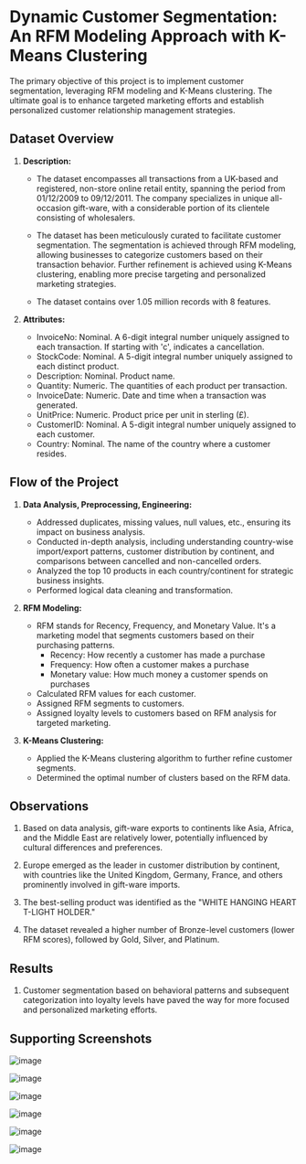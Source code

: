 # Dynamic Customer Segmentation: An RFM Modeling Approach with K-Means Clustering

The primary objective of this project is to implement customer segmentation, leveraging RFM modeling and K-Means clustering. The ultimate goal is to enhance targeted marketing efforts and establish personalized customer relationship management strategies.

## Dataset Overview

1. **Description:**
   - The dataset encompasses all transactions from a UK-based and registered, non-store online retail entity, spanning the period from 01/12/2009 to 09/12/2011. The company specializes in unique all-occasion gift-ware, with a considerable portion of its clientele consisting of wholesalers.

   - The dataset has been meticulously curated to facilitate customer segmentation. The segmentation is achieved through RFM modeling, allowing businesses to categorize customers based on their transaction behavior. Further refinement is achieved using K-Means clustering, enabling more precise targeting and personalized marketing strategies.
  
   - The dataset contains over 1.05 million records with 8 features.

2. **Attributes:**
    - InvoiceNo: Nominal. A 6-digit integral number uniquely assigned to each transaction. If starting with 'c', indicates a cancellation.
    - StockCode: Nominal. A 5-digit integral number uniquely assigned to each distinct product.
    - Description: Nominal. Product name.
    - Quantity: Numeric. The quantities of each product per transaction.
    - InvoiceDate: Numeric. Date and time when a transaction was generated.
    - UnitPrice: Numeric. Product price per unit in sterling (£).
    - CustomerID: Nominal. A 5-digit integral number uniquely assigned to each customer.
    - Country: Nominal. The name of the country where a customer resides.

## Flow of the Project

1. **Data Analysis, Preprocessing, Engineering:**
    - Addressed duplicates, missing values, null values, etc., ensuring its impact on business analysis.
    - Conducted in-depth analysis, including understanding country-wise import/export patterns, customer distribution by continent, and comparisons between cancelled and non-cancelled orders.
    - Analyzed the top 10 products in each country/continent for strategic business insights.
    - Performed logical data cleaning and transformation.

2. **RFM Modeling:**
    - RFM stands for Recency, Frequency, and Monetary Value. It's a marketing model that segments customers based on their purchasing patterns.
         - Recency: How recently a customer has made a purchase
         - Frequency: How often a customer makes a purchase
         - Monetary value: How much money a customer spends on purchases
    - Calculated RFM values for each customer.
    - Assigned RFM segments to customers.
    - Assigned loyalty levels to customers based on RFM analysis for targeted marketing.

3. **K-Means Clustering:**
    - Applied the K-Means clustering algorithm to further refine customer segments.
    - Determined the optimal number of clusters based on the RFM data.

## Observations

1. Based on data analysis, gift-ware exports to continents like Asia, Africa, and the Middle East are relatively lower, potentially influenced by cultural differences and preferences.

2. Europe emerged as the leader in customer distribution by continent, with countries like the United Kingdom, Germany, France, and others prominently involved in gift-ware imports.

3. The best-selling product was identified as the "WHITE HANGING HEART T-LIGHT HOLDER."

4. The dataset revealed a higher number of Bronze-level customers (lower RFM scores), followed by Gold, Silver, and Platinum.

## Results

1. Customer segmentation based on behavioral patterns and subsequent categorization into loyalty levels have paved the way for more focused and personalized marketing efforts.

## Supporting Screenshots

![image](https://github.com/RajKulk16/Customer-Clusters-Revealed/assets/74099005/051a52b8-d3e2-426b-85d5-d896a0a55421)


![image](https://github.com/RajKulk16/Customer-Clusters-Revealed/assets/74099005/930e535f-e560-4a4d-a85b-ecdbc6b6b665)


![image](https://github.com/RajKulk16/Customer-Clusters-Revealed/assets/74099005/d97652ed-a991-4a88-b0ef-761c086d5f8b)


![image](https://github.com/RajKulk16/Customer-Clusters-Revealed/assets/74099005/c4329efb-4299-49ac-bd7b-31633b7b6fd8)


![image](https://github.com/RajKulk16/Customer-Clusters-Revealed/assets/74099005/b163cdd2-ab38-4c7e-9d75-8f7c51bfe129)


![image](https://github.com/RajKulk16/Customer-Clusters-Revealed/assets/74099005/cbc23055-eff4-48cd-8613-60a1fd24ee5f)

